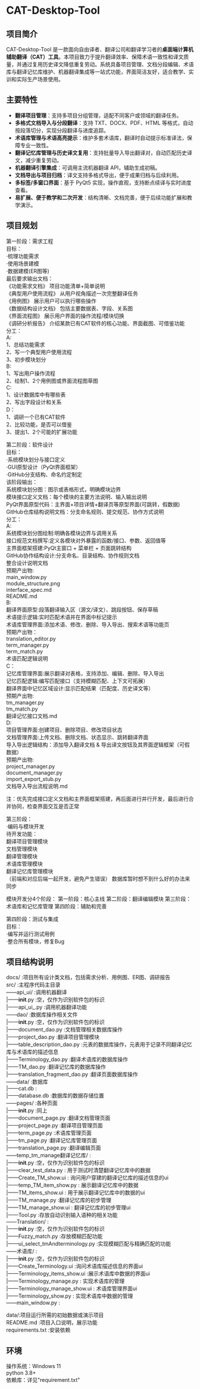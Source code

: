 # CAT-Desktop-Tool

## 项目简介
CAT-Desktop-Tool 是一款面向自由译者、翻译公司和翻译学习者的**桌面端计算机辅助翻译（CAT）工具**。本项目致力于提升翻译效率、保障术语一致性和译文质量，并通过复用历史译文降低重复劳动。系统具备项目管理、文档分段编辑、术语库与翻译记忆库维护、机器翻译集成等一站式功能，界面简洁友好，适合教学、实训和实际生产场景使用。  

## 主要特性
- **翻译项目管理**：支持多项目分组管理，适配不同客户或领域的翻译任务。  
- **多格式文档导入与分段翻译**：支持 TXT、DOCX、PDF、HTML 等格式，自动按段落切分，实现分段翻译与进度追踪。  
- **术语库管理与术语高亮提示**：维护多套术语库，翻译时自动提示标准译法，保障专业一致性。  
- **翻译记忆库管理与历史译文复用**：支持批量导入导出翻译对，自动匹配历史译文，减少重复劳动。  
- **机器翻译引擎集成**：可调用主流机器翻译 API，辅助生成初稿。  
- **文档导出与项目归档**：译文支持多格式导出，便于成果归档与后续利用。  
- **多标签/多窗口界面**：基于 PyQt5 实现，操作直观，支持断点续译与实时进度查看。  
- **易扩展、便于教学和二次开发**：结构清晰、文档完善，便于后续功能扩展和教学演示。  

## 项目规划
第一阶段：需求工程  
目标：  
·梳理功能需求  
·使用场景建模  
·数据建模(ER图等)  
最后要求输出文档：  
《功能需求文档》 项目功能清单+简单说明  
《典型用户使用流程》 从用户视角描述一次完整翻译任务  
《用例图》 展示用户可以执行哪些操作  
《数据结构设计文档》 包括主要数据表、字段、关系图  
《界面流程图》 展示用户界面的操作流程/模块切换  
《调研分析报告》 介绍某款已有CAT软件的核心功能、界面截图、可借鉴功能  
分工：  
A:  
1、总结功能需求  
2、写一个典型用户使用流程  
3、初步模块划分  
B:  
1、写出用户操作流程  
2、绘制1、2个用例图或界面流程图草图  
C:  
1、设计数据库中有哪些表  
2、写出字段设计和关系  
D：  
1、调研一个已有CAT软件  
2、比较功能，是否可以借鉴  
3、提出1、2个可能的扩展功能  

第二阶段：软件设计  
目标：  
·系统模块划分与接口定义  
·GUI原型设计（PyQt界面框架）  
·GitHub分支结构、命名约定制定  
该阶段输出：  
系统模块划分图：图示或表格形式，明确模块边界  
模块接口定义文档：每个模块的主要方法说明、输入输出说明  
PyQt界面原型代码：主界面+项目详情+翻译页等原型界面(可跳转，假数据)  
GitHub仓库结构说明文档：分支命名规则、提交规范、协作方式说明  
分工：  
A:  
系统模块划分图绘制:明确各模块边界与调用关系  
接口规范文档撰写:定义各模块对外暴露的函数/接口、参数、返回值等  
主界面框架搭建:PyQt主窗口 + 菜单栏 + 页面跳转结构  
GitHub协作结构设计:分支命名、目录结构、协作规则文档  
整合设计说明文档  
预期产出物:  
main_window.py  
module_structure.png  
interface_spec.md  
README.md  
B:  
翻译界面原型:段落翻译输入区（源文/译文）、跳段按钮、保存草稿  
术语提示逻辑:实时匹配术语并在界面中标记提示  
术语库管理界面:添加术语、修改、删除、导入导出、搜索术语等功能页  
预期产出物：  
translation_editor.py  
term_manager.py  
term_match.py  
术语匹配逻辑说明  
C：  
记忆库管理界面:展示翻译对表格，支持添加、编辑、删除、导入导出  
记忆匹配逻辑:编写匹配接口（支持模糊匹配、上下文可拓展）  
翻译界面中记忆区域设计:显示匹配结果（匹配度、历史译文等）  
预期产出物:  
tm_manager.py  
tm_match.py  
翻译记忆接口文档.md  
D:  
项目管理界面:创建项目、删除项目、修改项目状态  
文档管理界面:上传文档、删除文档、状态显示、跳转翻译界面  
导入导出逻辑结构：添加导入翻译文档 & 导出译文按钮及其界面逻辑框架（可假数据）  
预期产出物:  
project_manager.py  
document_manager.py  
import_export_stub.py  
文档导入导出流程说明.md  

注：优先完成接口定义文档和主界面框架搭建，再后面进行并行开发，最后进行合并协同，检查界面交互是否正常  

第三阶段：  
·编码与模块开发  
待开发功能：  
翻译项目管理模块  
文档管理模块  
翻译管理模块  
术语库管理模块  
翻译记忆库管理模块  
（前端和对应后端一起开发，避免产生错误）
数据库暂时想不到什么好的办法来同步  

模块开发分4个阶段：
第一阶段：核心主线
第二阶段：翻译编辑模块
第三阶段：术语库和记忆库管理
第四阶段：辅助和完善


第四阶段：测试与集成  
目标：  
·编写并运行测试用例  
·整合所有模块，修复Bug  

## 项目结构说明
docs/ :项目所有设计类文档，包括需求分析、用例图、ER图、调研报告  
src/ :主程序代码主目录  
——api_ui/ :调用机器翻译  
    |——__init__.py :空，仅作为识别软件包的标识  
    |——api_ui_.py :调用机器翻译功能  
——dao/ :数据库操作相关文件  
    |——__init__.py :空，仅作为识别软件包的标识  
    |——document_dao.py :文档管理相关数据库操作  
    |——project_dao.py :翻译项目管理模块  
    |——table_description_dao.py :元表的数据库操作，元表用于记录不同翻译记忆库与术语库的描述信息  
    |——Terminology_dao.py :翻译术语库的数据库操作  
    |——TM_dao.py :翻译记忆库的数据库操作  
    |——translation_fragment_dao.py :翻译页面数据库操作  
——data/ :数据库  
    |——cat.db :  
    |——database.db :数据库的数据存储位置  
——pages/ :各种页面  
    |——__init__.py :同上  
    |——document_page.py :翻译文档管理页面  
    |——project_page.py :翻译项目管理页面  
    |——term_page.py :术语库管理页面  
    |——tm_page.py :翻译记忆库管理页面  
    |——translation_page.py :翻译编辑页面  
——temp_tm_manage翻译记忆库/ :  
    |——__init__.py :空，仅作为识别软件包的标识  
    |——clear_test_data.py : 用于测试时清楚翻译记忆库中的数据  
    |——Create_TM_show.ui : 询问用户穿建的翻译记忆库的描述信息的ui  
    |——temp_TM_item_show.py : 展示翻译记忆库中的数据  
    |——TM_items_show.ui : 用于展示翻译记忆库中的数据的ui  
    |——TM_manage.py :翻译记忆库的初步管理  
    |——TM_manage_show.ui : 翻译记忆库的初步管理ui  
    |——Tool.py :存放自动识别输入语种的相关功能  
——Translation/ :  
    |——__init__.py :空，仅作为识别软件包的标识   
    |——Fuzzy_match.py :存放模糊匹配功能  
    |——ui_select_tmAndterminology.py :实现模糊匹配与精确匹配的功能  
——术语库/ :  
    |——__init__.py :空，仅作为识别软件包的标识   
    |——Create_Terminology.ui :询问术语库描述信息的界面ui  
    |——Terminology_items_show.ui :展示术语库中数据的界面ui  
    |——Terminology_manage.py : 实现术语库的管理  
    |——Terminology_manage_show.ui : 术语库管理界面ui  
    |——Terminology_show.py : 实现术语库中数据的管理  
——main_window.py :
    
data/:项目运行所需的初始数据或演示项目  
README.md :项目入口说明，展示功能  
requirements.txt :安装依赖  

## 环境
操作系统：Windows 11  
python 3.8+  
依赖库：详见"requirement.txt"